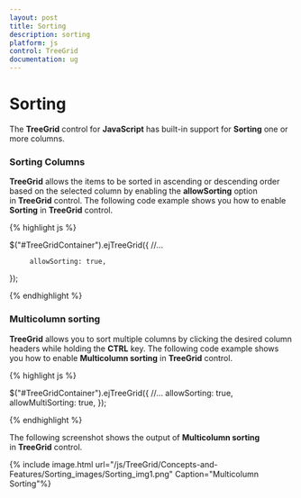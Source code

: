 ```yaml
---
layout: post
title: Sorting
description: sorting
platform: js
control: TreeGrid
documentation: ug
---
```


# Sorting

The **TreeGrid** control for **JavaScript** has built-in support for **Sorting** one or more columns.

### Sorting Columns

**TreeGrid** allows the items to be sorted in ascending or descending order based on the selected column by enabling the **allowSorting** option in **TreeGrid** control. The following code example shows you how to enable **Sorting** in **TreeGrid** control.

{% highlight js %}


$("#TreeGridContainer").ejTreeGrid({
         //...

         allowSorting: true,
});



{% endhighlight %}

### Multicolumn sorting

**TreeGrid** allows you to sort multiple columns by clicking the desired column headers while holding the **CTRL** key. The following code example shows you how to enable **Multicolumn sorting** in **TreeGrid** control.

{% highlight js %}

$("#TreeGridContainer").ejTreeGrid({
                //...
                allowSorting: true,
                allowMultiSorting: true,
});


{% endhighlight %}



The following screenshot shows the output of **Multicolumn sorting** in **TreeGrid** control.

{% include image.html url="/js/TreeGrid/Concepts-and-Features/Sorting_images/Sorting_img1.png" Caption="Multicolumn Sorting"%}

